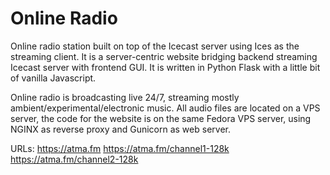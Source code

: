 # Online Radio 
Online radio station built on top of the Icecast server using Ices as the streaming client. It is a server-centric website bridging backend streaming Icecast server with frontend GUI. It is written in Python Flask with a little bit of vanilla Javascript.

Online radio is broadcasting live 24/7, streaming mostly ambient/experimental/electronic music. All audio files are located on a VPS server, the code for the website is on the same Fedora VPS server, using NGINX as reverse proxy and Gunicorn as web server.

URLs: 
https://atma.fm
https://atma.fm/channel1-128k
https://atma.fm/channel2-128k

